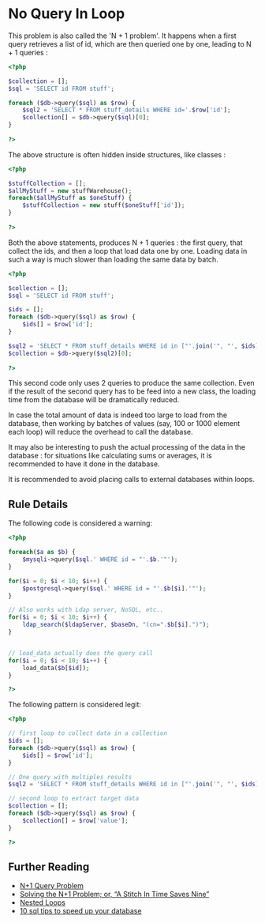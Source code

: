 <!-- Performances -->
# No Query In Loop

This problem is also called the 'N + 1 problem'. It happens when a first query retrieves a list of id, which are then queried one by one, leading to N + 1 queries : 

```php
<?php

$collection = [];
$sql = 'SELECT id FROM stuff';

foreach ($db->query($sql) as $row) {
	$sql2 = 'SELECT * FROM stuff_details WHERE id='.$row['id'];
	$collection[] = $db->query($sql)[0];
}
	
?>
```
The above structure is often hidden inside structures, like classes : 

```php
<?php

$stuffCollection = [];
$allMyStuff = new stuffWarehouse();
foreach($allMyStuff as $oneStuff) {
	$stuffCollection = new stuff($oneStuff['id']);
}
	
?>
```

Both the above statements, produces N + 1 queries : the first query, that collect the ids, and then a loop that load data one by one. Loading data in such a way is much slower than loading the same data by batch.

```php
<?php

$collection = [];
$sql = 'SELECT id FROM stuff';

$ids = [];
foreach ($db->query($sql) as $row) {
	$ids[] = $row['id'];
}

$sql2 = 'SELECT * FROM stuff_details WHERE id in ["'.join('", "', $ids)."]";
$collection = $db->query($sql2)[0];
	
?>
```
This second code only uses 2 queries to produce the same collection. Even if the result of the second query has to be feed into a new class, the loading time from the database will be dramatically reduced. 

In case the total amount of data is indeed too large to load from the database, then working by batches of values (say, 100 or 1000 element each loop) will reduce the overhead to call the database. 

It may also be interesting to push the actual processing of the data in the database : for situations like calculating sums or averages, it is recommended to have it done in the database.

It is recommended to avoid placing calls to external databases within loops. 

## Rule Details

The following code is considered a warning:

```php
<?php

foreach($a as $b) {
	$mysqli->query($sql.' WHERE id = "'.$b.'"');
}

for($i = 0; $i < 10; $i++) {
	$postgresql->query($sql.' WHERE id = "'.$b[$i].'"');
}

// Also works with Ldap server, NoSQL, etc..
for($i = 0; $i < 10; $i++) {
	ldap_search($ldapServer, $baseDn, "(cn=".$b[$i].")");
}


// load_data actually does the query call
for($i = 0; $i < 10; $i++) {
	load_data($b[$id]);
}

?>
```

The following pattern is considered legit:

```php
<?php

// first loop to collect data in a collection
$ids = [];
foreach ($db->query($sql) as $row) {
	$ids[] = $row['id'];
}

// One query with multiples results
$sql2 = 'SELECT * FROM stuff_details WHERE id in ["'.join('", "', $ids)."]";

// second loop to extract target data
$collection = [];
foreach ($db->query($sql) as $row) {
	$collection[] = $row['value'];
}

?>
```

<!--
## When Not To Use It

-->
## Further Reading
* [N+1 Query Problem](https://secure.phabricator.com/book/phabcontrib/article/n_plus_one/)
* [Solving the N+1 Problem; or, “A Stitch In Time Saves Nine”](http://paul-m-jones.com/archives/2152)
* [Nested Loops](http://use-the-index-luke.com/sql/join/nested-loops-join-n1-problem)
* [10 sql tips to speed up your database](http://www.catswhocode.com/blog/10-sql-tips-to-speed-up-your-database)